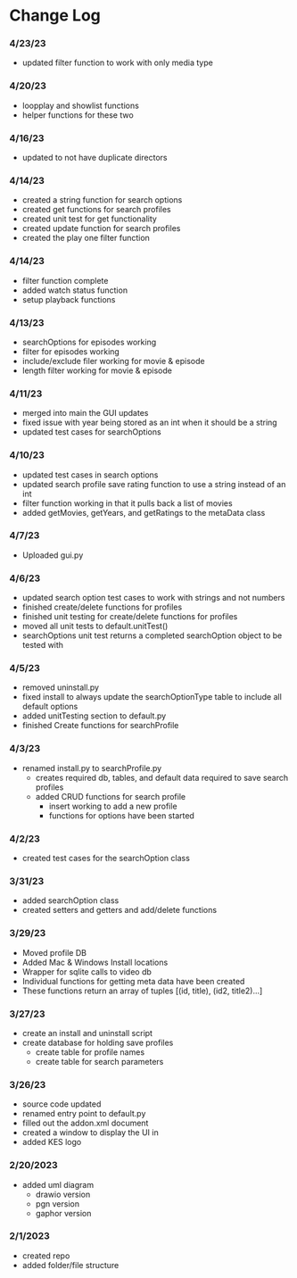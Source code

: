 # Change Log

### 4/23/23
- updated filter function to work with only media type

### 4/20/23
- loopplay and showlist functions
- helper functions for these two

### 4/16/23
- updated to not have duplicate directors

### 4/14/23
- created a string function for search options
- created get functions for search profiles
- created unit test for get functionality
- created update function for search profiles
- created the play one filter function

### 4/14/23
- filter function complete
- added watch status function
- setup playback functions

### 4/13/23
- searchOptions for episodes working
- filter for episodes working
- include/exclude filer working for movie & episode
- length filter working for movie & episode

### 4/11/23
- merged into main the GUI updates
- fixed issue with year being stored as an int when it should be a string
- updated test cases for searchOptions

### 4/10/23
- updated test cases in search options
- updated search profile save rating function to use a string instead of an int
- filter function working in that it pulls back a list of movies
- added getMovies, getYears, and getRatings to the metaData class

### 4/7/23
- Uploaded gui.py

### 4/6/23
- updated search option test cases to work with strings and not numbers
- finished create/delete functions for profiles
- finished unit testing for create/delete functions for profiles
- moved all unit tests to default.unitTest()
- searchOptions unit test returns a completed searchOption object to be tested with

### 4/5/23
- removed uninstall.py
- fixed install to always update the searchOptionType table to include all default options
- added unitTesting section to default.py
- finished Create functions for searchProfile

### 4/3/23
- renamed install.py to searchProfile.py
  - creates required db, tables, and default data required to save search profiles
  - added CRUD functions for search profile
    - insert working to add a new profile
    - functions for options have been started

### 4/2/23
- created test cases for the searchOption class

### 3/31/23
- added searchOption class
- created setters and getters and add/delete functions

### 3/29/23
- Moved profile DB
- Added Mac & Windows Install locations
- Wrapper for sqlite calls to video db
- Individual functions for getting meta data have been created
- These functions return an array of tuples [(id, title), (id2, title2)...]

### 3/27/23
- create an install and uninstall script
- create database for holding save profiles
  - create table for profile names
  - create table for search parameters

### 3/26/23
- source code updated
- renamed entry point to default.py
- filled out the addon.xml document
- created a window to display the UI in
- added KES logo

### 2/20/2023
- added uml diagram
  - drawio version
  - pgn version
  - gaphor version

### 2/1/2023
- created repo
- added folder/file structure